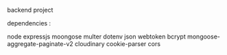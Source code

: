 backend project 

dependencies :


node
expressjs 
moongose 
multer 
dotenv
json webtoken 
bcrypt 
mongoose-aggregate-paginate-v2
cloudinary 
cookie-parser
cors
